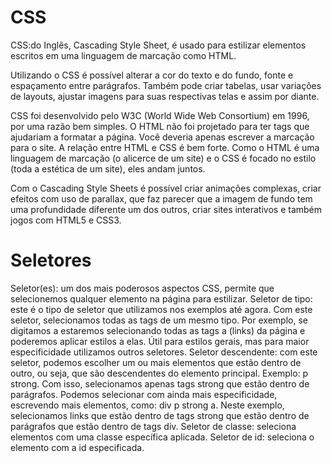# CSS
CSS:do Inglês, Cascading Style Sheet, é usado para estilizar elementos escritos em uma linguagem de marcação como HTML.

Utilizando o CSS é possível alterar a cor do texto e do fundo, fonte e espaçamento entre parágrafos. Também pode criar tabelas, usar variações de layouts, ajustar imagens para suas respectivas telas e assim por diante.

CSS foi desenvolvido pelo W3C (World Wide Web Consortium) em 1996, por uma razão bem simples. O HTML não foi projetado para ter tags que ajudariam a formatar a página. Você deveria apenas escrever a marcação para o site.
A relação entre HTML e CSS é bem forte. Como o HTML é uma linguagem de marcação (o alicerce de um site) e o CSS é focado no estilo (toda a estética de um site), eles andam juntos.

Com o Cascading Style Sheets é possível criar animações complexas, criar efeitos com uso de parallax, que faz parecer que a imagem de fundo tem uma profundidade diferente um dos outros, criar sites interativos e também jogos com HTML5 e CSS3.

# Seletores
Seletor(es): um dos mais poderosos aspectos CSS, permite que selecionemos qualquer elemento na página para estilizar.
Seletor de tipo: este é o tipo de seletor que utilizamos nos exemplos até agora. Com este seletor, selecionamos todas as tags de um mesmo tipo. Por exemplo, se digitamos a estaremos selecionando todas as tags a (links) da página e poderemos aplicar estilos a elas. Útil para estilos gerais, mas para maior especificidade utilizamos outros seletores.
Seletor descendente: com este seletor, podemos escolher um ou mais elementos que estão dentro de outro, ou seja, que são descendentes do elemento principal. Exemplo: p strong. Com isso, selecionamos apenas tags strong que estão dentro de parágrafos. Podemos selecionar com ainda mais especificidade, escrevendo mais elementos, como: div p strong a. Neste exemplo, selecionamos links que estão dentro de tags strong que estão dentro de parágrafos que estão dentro de tags div.
Seletor de classe: seleciona elementos com uma classe específica aplicada.
Seletor de id: seleciona o elemento com a id especificada.

